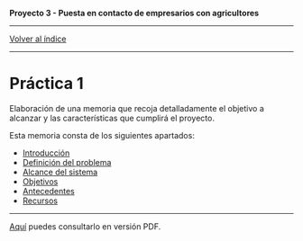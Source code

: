 __Proyecto 3 - Puesta en contacto de empresarios con agricultores__

---

[Volver al índice](../../README.md)

---

# Práctica 1

Elaboración de una memoria que recoja detalladamente el objetivo a alcanzar y las características que cumplirá el proyecto.

Esta memoria consta de los siguientes apartados:

* [Introducción](01-intro.md)
* [Definición del problema](02-problem.md)
* [Alcance del sistema](03-alcance.md)
* [Objetivos](04-objetivos.md)
* [Antecedentes](05-antecedentes.md)
* [Recursos](06-resources.md)

---

[Aquí](../../assets/memoria.pdf) puedes consultarlo en versión PDF.
